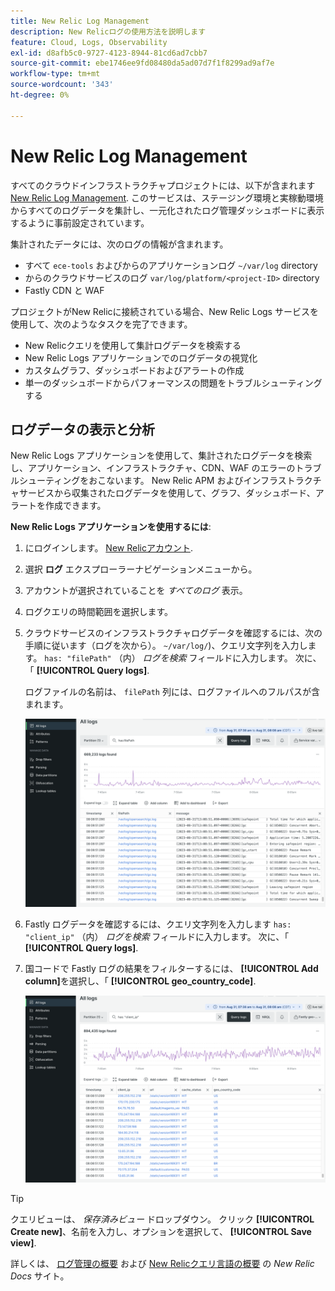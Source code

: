 ```yaml
---
title: New Relic Log Management
description: New Relicログの使用方法を説明します
feature: Cloud, Logs, Observability
exl-id: d8afb5c0-9727-4123-8944-81cd6ad7cbb7
source-git-commit: ebe1746ee9fd08480da5ad07d7f1f8299ad9af7e
workflow-type: tm+mt
source-wordcount: '343'
ht-degree: 0%

---
```


# New Relic Log Management

すべてのクラウドインフラストラクチャプロジェクトには、以下が含まれます [New Relic Log Management](https://docs.newrelic.com/docs/logs/get-started/get-started-log-management/). このサービスは、ステージング環境と実稼動環境からすべてのログデータを集計し、一元化されたログ管理ダッシュボードに表示するように事前設定されています。

集計されたデータには、次のログの情報が含まれます。

- すべて `ece-tools` およびからのアプリケーションログ `~/var/log` directory
- からのクラウドサービスのログ `var/log/platform/<project-ID>` directory
- Fastly CDN と WAF

プロジェクトがNew Relicに接続されている場合、New Relic Logs サービスを使用して、次のようなタスクを完了できます。

- New Relicクエリを使用して集計ログデータを検索する
- New Relic Logs アプリケーションでのログデータの視覚化
- カスタムグラフ、ダッシュボードおよびアラートの作成
- 単一のダッシュボードからパフォーマンスの問題をトラブルシューティングする

## ログデータの表示と分析

New Relic Logs アプリケーションを使用して、集計されたログデータを検索し、アプリケーション、インフラストラクチャ、CDN、WAF のエラーのトラブルシューティングをおこないます。 New Relic APM およびインフラストラクチャサービスから収集されたログデータを使用して、グラフ、ダッシュボード、アラートを作成できます。

**New Relic Logs アプリケーションを使用するには**:

1. にログインします。 [New Relicアカウント](https://login.newrelic.com/login).

1. 選択 **ログ** エクスプローラーナビゲーションメニューから。

1. アカウントが選択されていることを _すべてのログ_ 表示。

1. ログクエリの時間範囲を選択します。

1. クラウドサービスのインフラストラクチャログデータを確認するには、次の手順に従います（ログを次から）。 `~/var/log/`)、クエリ文字列を入力します。 `has: "filePath"` （内） _ログを検索_ フィールドに入力します。 次に、「 **[!UICONTROL Query logs]**.

   ログファイルの名前は、 `filePath` 列には、ログファイルへのフルパスが含まれます。

   ![クラウドプロジェクトのNew Relicサービスログデータ](../../assets/new-relic/var-log-query.png)

1. Fastly ログデータを確認するには、クエリ文字列を入力します `has: "client_ip"` （内） _ログを検索_ フィールドに入力します。 次に、「 **[!UICONTROL Query logs]**.

1. 国コードで Fastly ログの結果をフィルターするには、 **[!UICONTROL Add column]**&#x200B;を選択し、「 **[!UICONTROL geo_country_code]**.

   ![Cloud project New Relic CDN ログ属性フィルター](../../assets/new-relic/fastly-countrycode-filter.png)

>[!TIP]
>
>クエリビューは、 _保存済みビュー_ ドロップダウン。 クリック **[!UICONTROL Create new]**、名前を入力し、オプションを選択して、 **[!UICONTROL Save view]**.
>
>詳しくは、 [ログ管理の概要](https://docs.newrelic.com/docs/logs/get-started/get-started-log-management/) および [New Relicクエリ言語の概要](https://docs.newrelic.com/docs/query-your-data/nrql-new-relic-query-language/get-started/introduction-nrql-new-relics-query-language/) の _New Relic Docs_ サイト。
